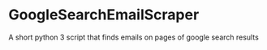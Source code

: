 # GoogleSearchEmailScraper
A short python 3 script that finds emails on pages of google search results
